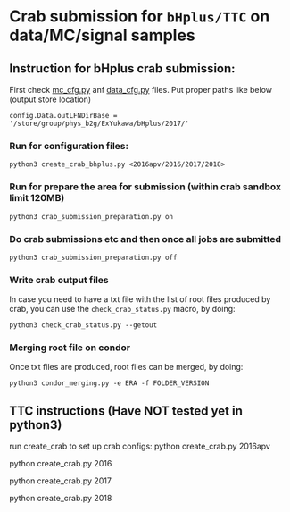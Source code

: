 # Crab submission for ``bHplus/TTC`` on data/MC/signal samples

## Instruction for bHplus crab submission:

First check [mc_cfg.py](https://github.com/ExtraYukawa/ttc_bar/blob/lxplus-9/crab/mc_cfg.py) anf [data_cfg.py](https://github.com/ExtraYukawa/ttc_bar/blob/xplus-9/crab/data_cfg.py) files. Put proper paths like below (output store location)

``config.Data.outLFNDirBase = '/store/group/phys_b2g/ExYukawa/bHplus/2017/'``

### Run for configuration files:
```
python3 create_crab_bhplus.py <2016apv/2016/2017/2018>
```

### Run for prepare the area for submission (within crab sandbox limit 120MB) 
``python3 crab_submission_preparation.py on``

### Do crab submissions etc and then once all jobs are submitted
``python3 crab_submission_preparation.py off``

### Write crab output files
In case you need to have a txt file with the list of root files produced by crab, you can use the `check_crab_status.py` macro, by doing:
```
python3 check_crab_status.py --getout
```

### Merging root file on condor
Once txt files are produced, root files can be merged, by doing:
```
python3 condor_merging.py -e ERA -f FOLDER_VERSION
```


## TTC instructions (Have NOT tested yet in python3)
run create_crab to set up crab configs:
python create_crab.py 2016apv

python create_crab.py 2016

python create_crab.py 2017

python create_crab.py 2018
